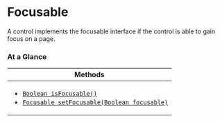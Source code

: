 <!-- ---
sidebar_position: 1
--- -->


# Focusable

A control implements the focusable interface if the control is able to gain focus on a page.

### At a Glance

| Methods |
|------------|
| <ul><li>[`Boolean isFocusable()`](#)</li><li>[`Focusable setFocusable(Boolean focusable)`](#)</li></ul>|